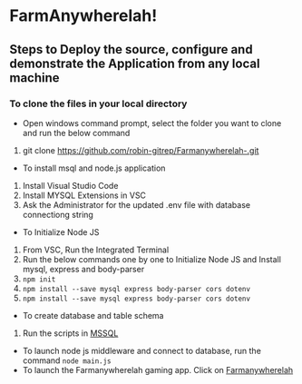 # FarmAnywherelah!

## Steps to Deploy the source, configure and demonstrate the Application from any local machine

### To clone the files in your local directory
* Open windows command prompt, select the folder you want to clone and run the below command
1. git clone https://github.com/robin-gitrep/Farmanywherelah-.git
* To install msql and node.js application
1. Install Visual Studio Code
1. Install MYSQL Extensions in VSC
1. Ask the Administrator for the updated .env file with database connectiong string
* To Initialize Node JS
1. From VSC, Run the Integrated Terminal
1. Run the below commands one by one to Initialize Node JS and Install mysql, express and body-parser
1. `npm init`
1. `npm install --save mysql express body-parser cors dotenv`
1. `npm install --save mysql express body-parser cors dotenv` 
* To create database and table schema
1. Run the scripts in [MSSQL](https://github.com/robin-gitrep/Wiki/blob/main/SQL_DB_Scripts.sql)
* To launch node js middleware and connect to database, run the command
`node main.js`
* To launch the Farmanywherelah gaming app. Click on [Farmanywherelah](http://localhost:3000/index.html)


